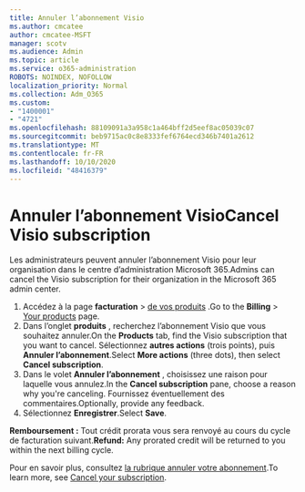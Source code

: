 ```yaml
---
title: Annuler l’abonnement Visio
ms.author: cmcatee
author: cmcatee-MSFT
manager: scotv
ms.audience: Admin
ms.topic: article
ms.service: o365-administration
ROBOTS: NOINDEX, NOFOLLOW
localization_priority: Normal
ms.collection: Adm_O365
ms.custom:
- "1400001"
- "4721"
ms.openlocfilehash: 88109091a3a958c1a464bff2d5eef8ac05039c07
ms.sourcegitcommit: beb9715ac0c8e8333fef6764ecd346b7401a2612
ms.translationtype: MT
ms.contentlocale: fr-FR
ms.lasthandoff: 10/10/2020
ms.locfileid: "48416379"
---
```

# <a name="cancel-visio-subscription"></a><span data-ttu-id="41927-102">Annuler l’abonnement Visio</span><span class="sxs-lookup"><span data-stu-id="41927-102">Cancel Visio subscription</span></span>

<span data-ttu-id="41927-103">Les administrateurs peuvent annuler l’abonnement Visio pour leur organisation dans le centre d’administration Microsoft 365.</span><span class="sxs-lookup"><span data-stu-id="41927-103">Admins can cancel the Visio subscription for their organization in the Microsoft 365 admin center.</span></span>

1. <span data-ttu-id="41927-104">Accédez à la page **facturation** \> [de vos produits](https://go.microsoft.com/fwlink/p/?linkid=842054) .</span><span class="sxs-lookup"><span data-stu-id="41927-104">Go to the **Billing** \> [Your products](https://go.microsoft.com/fwlink/p/?linkid=842054) page.</span></span>
2. <span data-ttu-id="41927-105">Dans l’onglet **produits** , recherchez l’abonnement Visio que vous souhaitez annuler.</span><span class="sxs-lookup"><span data-stu-id="41927-105">On the **Products** tab, find the Visio subscription that you want to cancel.</span></span> <span data-ttu-id="41927-106">Sélectionnez **autres actions** (trois points), puis **Annuler l’abonnement**.</span><span class="sxs-lookup"><span data-stu-id="41927-106">Select **More actions** (three dots), then select **Cancel subscription**.</span></span>
3. <span data-ttu-id="41927-107">Dans le volet **Annuler l’abonnement** , choisissez une raison pour laquelle vous annulez.</span><span class="sxs-lookup"><span data-stu-id="41927-107">In the **Cancel subscription** pane, choose a reason why you're canceling.</span></span> <span data-ttu-id="41927-108">Fournissez éventuellement des commentaires.</span><span class="sxs-lookup"><span data-stu-id="41927-108">Optionally, provide any feedback.</span></span>
4. <span data-ttu-id="41927-109">Sélectionnez **Enregistrer**.</span><span class="sxs-lookup"><span data-stu-id="41927-109">Select **Save**.</span></span>

<span data-ttu-id="41927-110">**Remboursement :** Tout crédit prorata vous sera renvoyé au cours du cycle de facturation suivant.</span><span class="sxs-lookup"><span data-stu-id="41927-110">**Refund:** Any prorated credit will be returned to you within the next billing cycle.</span></span>

<span data-ttu-id="41927-111">Pour en savoir plus, consultez [la rubrique annuler votre abonnement](https://docs.microsoft.com/microsoft-365/commerce/subscriptions/cancel-your-subscription).</span><span class="sxs-lookup"><span data-stu-id="41927-111">To learn more, see [Cancel your subscription](https://docs.microsoft.com/microsoft-365/commerce/subscriptions/cancel-your-subscription).</span></span>